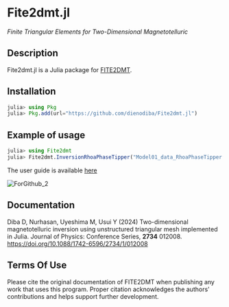 # Fite2dmt.jl
_Finite Triangular Elements for Two-Dimensional Magnetotelluric_

## Description
Fite2dmt.jl is a Julia package for [FITE2DMT](https://dienodiba.com/FITE2DMT). 

## Installation
```Julia
julia> using Pkg
julia> Pkg.add(url="https://github.com/dienodiba/Fite2dmt.jl")
```

## Example of usage
```Julia
julia> using Fite2dmt
julia> Fite2dmt.InversionRhoaPhaseTipper("Model01_data_RhoaPhaseTipper.txt","Model01_m0.txt","Model01_topo.txt","Model01_setting_RhoaPhaseTipper.txt")
```
The user guide is available [here](https://github.com/dienodiba/Fite2dmt.jl/tree/main/manual)

![ForGithub_2](https://user-images.githubusercontent.com/65894100/201507763-0807b98d-54d5-4545-abb7-6a51b1a88332.png)

## Documentation

Diba D, Nurhasan, Uyeshima M, Usui Y (2024) Two-dimensional magnetotelluric inversion using unstructured triangular mesh implemented in Julia. Journal of Physics: Conference Series, **2734** 012008. https://doi.org/10.1088/1742-6596/2734/1/012008

## Terms Of Use

Please cite the original documentation of FITE2DMT when publishing any work that uses this program. Proper citation acknowledges the authors' contributions and helps support further development.
